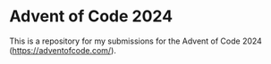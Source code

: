 # Advent of Code 2024

This is a repository for my submissions for the Advent of Code 2024 (https://adventofcode.com/).